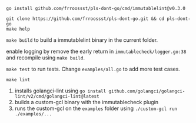`go install github.com/frroossst/pls-dont-go/cmd/immutablelint@v0.3.0`

```
git clone https://github.com/frroossst/pls-dont-go.git && cd pls-dont-go
make help
```

`make build` to build a immutablelint binary in the current folder.

enable logging by remove the early return in `immutablecheck/logger.go:38` and recompile using `make build`.

`make test` to run tests. Change `examples/all.go` to add more test cases.

`make lint` 
1. installs golangci-lint using `go install github.com/golangci/golangci-lint/v2/cmd/golangci-lint@latest`
2. builds a custom-gcl binary with the immutablecheck plugin
3. runs the custom-gcl on the `examples` folder using `./custom-gcl run ./examples/...` 
